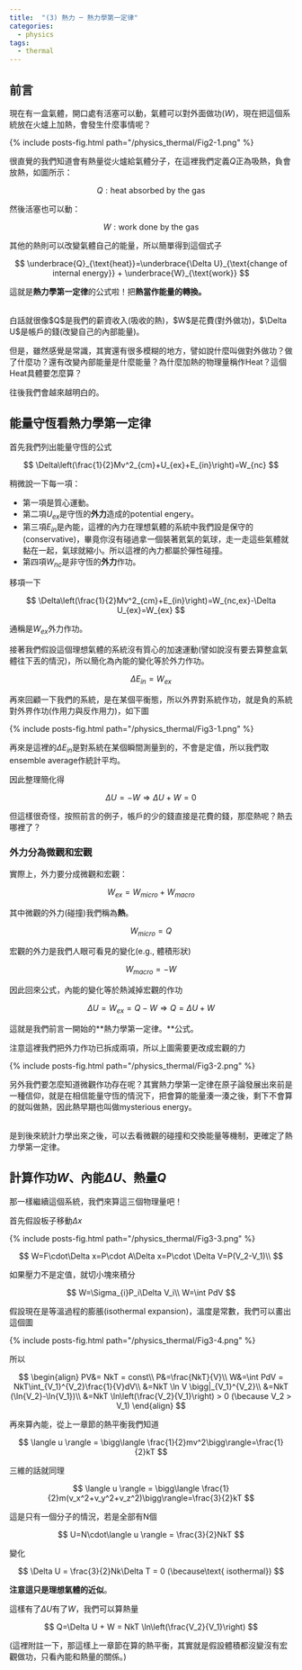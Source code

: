 ```yaml
---
title:  "(3) 熱力 ─ 熱力學第一定律"
categories:
  - physics
tags:
  - thermal
---
```



## 前言

現在有一盒氣體，開口處有活塞可以動，氣體可以對外面做功($W$)，現在把這個系統放在火爐上加熱，會發生什麼事情呢？

{% include posts-fig.html path="/physics_thermal/Fig2-1.png" %}


很直覺的我們知道會有熱量從火爐給氣體分子，在這裡我們定義$Q$正為吸熱，負會放熱，如圖所示：

$$
Q:\text{heat absorbed by the gas}
$$

然後活塞也可以動：

$$
W:\text{work done by the gas}
$$


其他的熱則可以改變氣體自己的能量，所以簡單得到這個式子


$$
\underbrace{Q}_{\text{heat}}=\underbrace{\Delta U}_{\text{change of internal energy}} + \underbrace{W}_{\text{work}}
$$


這就是**熱力學第一定律**的公式啦！把**熱當作能量的轉換。**


<br>
白話就很像$Q$是我們的薪資收入(吸收的熱)，$W$是花費(對外做功)，$\Delta U$是帳戶的錢(改變自己的內部能量)。


但是，雖然感覺是常識，其實還有很多模糊的地方，譬如說什麼叫做對外做功？做了什麼功？還有改變內部能量是什麼能量？為什麼加熱的物理量稱作Heat？這個Heat具體要怎麼算？


往後我們會越來越明白的。


## 能量守恆看熱力學第一定律

首先我們列出能量守恆的公式

$$
\Delta\left(\frac{1}{2}Mv^2_{cm}+U_{ex}+E_{in}\right)=W_{nc}
$$

稍微說一下每一項：

- 第一項是質心運動。
- 第二項$U_{ex}$是守恆的**外力**造成的potential engery。
- 第三項$E_{in}$是內能，這裡的內力在理想氣體的系統中我們設是保守的(conservative)，畢竟你沒有碰過拿一個裝著氦氣的氣球，走一走這些氣體就黏在一起，氣球就縮小。所以這裡的內力都屬於彈性碰撞。
- 第四項$W_{nc}$是非守恆的**外力**作功。

移項一下

$$
\Delta\left(\frac{1}{2}Mv^2_{cm}+E_{in}\right)=W_{nc,ex}-\Delta U_{ex}=W_{ex}
$$

通稱是$W_{ex}$外力作功。


接著我們假設這個理想氣體的系統沒有質心的加速運動(譬如說沒有要去算整盒氣體往下丟的情況)，所以簡化為內能的變化等於外力作功。

$$
\Delta E_{in}=W_{ex}
$$

再來回顧一下我們的系統，是在某個平衡態，所以外界對系統作功，就是負的系統對外界作功(作用力與反作用力)，如下圖


{% include posts-fig.html path="/physics_thermal/Fig3-1.png" %}


再來是這裡的$\Delta E_{in}$是對系統在某個瞬間測量到的，不會是定值，所以我們取ensemble average作統計平均。


因此整理簡化得

$$
\Delta U = - W\Rightarrow \Delta U + W = 0
$$

但這樣很奇怪，按照前言的例子，帳戶的少的錢直接是花費的錢，那麼熱呢？熱去哪裡了？


### 外力分為微觀和宏觀


實際上，外力要分成微觀和宏觀：

$$
W_{ex}=W_{micro}+W_{macro}
$$

其中微觀的外力(碰撞)我們稱為**熱**。

$$
W_{micro} = Q
$$

宏觀的外力是我們人眼可看見的變化(e.g., 體積形狀)

$$
W_{macro} = -W
$$

因此回來公式，內能的變化等於熱減掉宏觀的作功

$$
\Delta U = W_{ex} = Q-W \Rightarrow Q=\Delta U+W
$$

這就是我們前言一開始的**熱力學第一定律。**公式。


<div class="post_note">

注意這裡我們把外力作功已拆成兩項，所以上圖需要更改成宏觀的力

{% include posts-fig.html path="/physics_thermal/Fig3-2.png" %}

另外我們要怎麼知道微觀作功存在呢？其實熱力學第一定律在原子論發展出來前是一種信仰，就是在相信能量守恆的情況下，把會算的能量湊一湊之後，剩下不會算的就叫做熱，因此熱早期也叫做mysterious energy。

<br>
是到後來統計力學出來之後，可以去看微觀的碰撞和交換能量等機制，更確定了熱力學第一定律。

</div>

## 計算作功$W$、內能$\Delta U$、熱量$Q$

那一樣繼續這個系統，我們來算這三個物理量吧！

首先假設板子移動$\Delta x$

{% include posts-fig.html path="/physics_thermal/Fig3-3.png" %}

$$
W=F\cdot\Delta x=P\cdot A\Delta x=P\cdot \Delta V=P(V_2-V_1)\\
$$

如果壓力不是定值，就切小塊來積分

$$
W=\Sigma_{i}P_i\Delta V_i\\
W=\int PdV
$$


假設現在是等溫過程的膨脹(isothermal expansion)，溫度是常數，我們可以畫出這個圖


{% include posts-fig.html path="/physics_thermal/Fig3-4.png" %}


所以

$$
\begin{align}
PV&= NkT = const\\
P&=\frac{NkT}{V}\\
W&=\int PdV = NkT\int_{V_1}^{V_2}\frac{1}{V}dV\\
&=NkT \ln V \bigg|_{V_1}^{V_2}\\
&=NkT (\ln{V_2}-\ln{V_1})\\
&=NkT \ln\left(\frac{V_2}{V_1}\right) > 0 (\because V_2 > V_1)
\end{align}
$$


再來算內能，從上一章節的熱平衡我們知道

$$
\langle u \rangle = \bigg\langle \frac{1}{2}mv^2\bigg\rangle=\frac{1}{2}kT
$$

三維的話就同理

$$
\langle u \rangle = \bigg\langle \frac{1}{2}m(v_x^2+v_y^2+v_z^2)\bigg\rangle=\frac{3}{2}kT
$$

這是只有一個分子的情況，若是全部有N個

$$
U=N\cdot\langle u \rangle = \frac{3}{2}NkT
$$

變化

$$
\Delta U = \frac{3}{2}Nk\Delta T = 0 (\because\text{ isothermal})
$$

**注意這只是理想氣體的近似**。


這樣有了$\Delta U$有了$W$，我們可以算熱量

$$
Q=\Delta U + W = NkT \ln\left(\frac{V_2}{V_1}\right)
$$


(這裡附註一下，那這樣上一章節在算的熱平衡，其實就是假設體積都沒變沒有宏觀做功，只看內能和熱量的關係。)